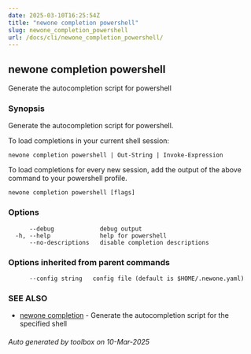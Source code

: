 ```yaml
---
date: 2025-03-10T16:25:54Z
title: "newone completion powershell"
slug: newone_completion_powershell
url: /docs/cli/newone_completion_powershell/
---
```

## newone completion powershell

Generate the autocompletion script for powershell

### Synopsis

Generate the autocompletion script for powershell.

To load completions in your current shell session:

	newone completion powershell | Out-String | Invoke-Expression

To load completions for every new session, add the output of the above command
to your powershell profile.


```
newone completion powershell [flags]
```

### Options

```
      --debug             debug output
  -h, --help              help for powershell
      --no-descriptions   disable completion descriptions
```

### Options inherited from parent commands

```
      --config string   config file (default is $HOME/.newone.yaml)
```

### SEE ALSO

* [newone completion](/docs/cli/newone_completion/)	 - Generate the autocompletion script for the specified shell

###### Auto generated by toolbox on 10-Mar-2025
